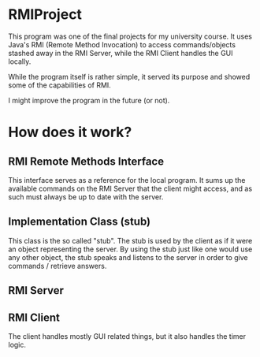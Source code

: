 # RMIProject
This program was one of the final projects for my university course. It uses Java's RMI (Remote Method Invocation) to access commands/objects stashed away in the RMI Server, while the RMI Client handles the GUI locally.

While the program itself is rather simple, it served its purpose and showed some of the capabilities of RMI.

I might improve the program in the future (or not).

# How does it work?

## RMI Remote Methods Interface
This interface serves as a reference for the local program. It sums up the available commands on the RMI Server that the client might access, and as such must always be up to date with the server.

## Implementation Class (stub)
This class is the so called "stub". The stub is used by the client as if it were an object representing the server. By using the stub just like one would use any other object, the stub speaks and listens to the server in order to give commands / retrieve answers.

## RMI Server

## RMI Client
The client handles mostly GUI related things, but it also handles the timer logic.

